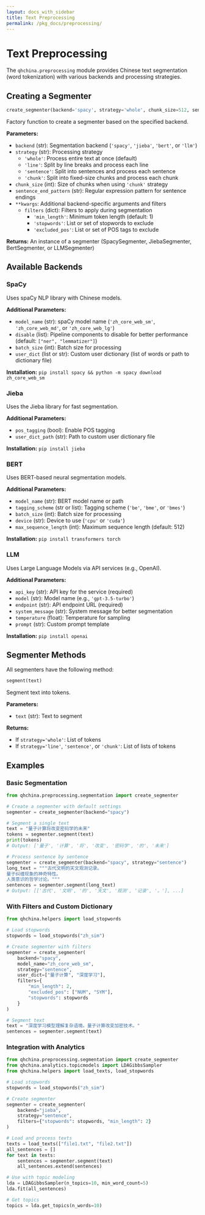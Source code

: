 ```yaml
---
layout: docs_with_sidebar
title: Text Preprocessing
permalink: /pkg_docs/preprocessing/
---
```


# Text Preprocessing

The `qhchina.preprocessing` module provides Chinese text segmentation (word tokenization) with various backends and processing strategies.

## Creating a Segmenter

```python
create_segmenter(backend='spacy', strategy='whole', chunk_size=512, sentence_end_pattern=r"([。！？\.!?……]+)", **kwargs)
```

Factory function to create a segmenter based on the specified backend.

**Parameters:**
- `backend` (str): Segmentation backend (`'spacy'`, `'jieba'`, `'bert'`, or `'llm'`)
- `strategy` (str): Processing strategy
  - `'whole'`: Process entire text at once (default)
  - `'line'`: Split by line breaks and process each line
  - `'sentence'`: Split into sentences and process each sentence
  - `'chunk'`: Split into fixed-size chunks and process each chunk
- `chunk_size` (int): Size of chunks when using `'chunk'` strategy
- `sentence_end_pattern` (str): Regular expression pattern for sentence endings
- `**kwargs`: Additional backend-specific arguments and filters
  - `filters` (dict): Filters to apply during segmentation
    - `'min_length'`: Minimum token length (default: 1)
    - `'stopwords'`: List or set of stopwords to exclude
    - `'excluded_pos'`: List or set of POS tags to exclude

**Returns:** An instance of a segmenter (SpacySegmenter, JiebaSegmenter, BertSegmenter, or LLMSegmenter)

## Available Backends

### SpaCy

Uses spaCy NLP library with Chinese models.

**Additional Parameters:**
- `model_name` (str): spaCy model name (`'zh_core_web_sm'`, `'zh_core_web_md'`, or `'zh_core_web_lg'`)
- `disable` (list): Pipeline components to disable for better performance (default: `["ner", "lemmatizer"]`)
- `batch_size` (int): Batch size for processing
- `user_dict` (list or str): Custom user dictionary (list of words or path to dictionary file)

**Installation:** `pip install spacy && python -m spacy download zh_core_web_sm`

### Jieba

Uses the Jieba library for fast segmentation.

**Additional Parameters:**
- `pos_tagging` (bool): Enable POS tagging
- `user_dict_path` (str): Path to custom user dictionary file

**Installation:** `pip install jieba`

### BERT

Uses BERT-based neural segmentation models.

**Additional Parameters:**
- `model_name` (str): BERT model name or path
- `tagging_scheme` (str or list): Tagging scheme (`'be'`, `'bme'`, or `'bmes'`)
- `batch_size` (int): Batch size for processing
- `device` (str): Device to use (`'cpu'` or `'cuda'`)
- `max_sequence_length` (int): Maximum sequence length (default: 512)

**Installation:** `pip install transformers torch`

### LLM

Uses Large Language Models via API services (e.g., OpenAI).

**Additional Parameters:**
- `api_key` (str): API key for the service (required)
- `model` (str): Model name (e.g., `'gpt-3.5-turbo'`)
- `endpoint` (str): API endpoint URL (required)
- `system_message` (str): System message for better segmentation
- `temperature` (float): Temperature for sampling
- `prompt` (str): Custom prompt template

**Installation:** `pip install openai`

## Segmenter Methods

All segmenters have the following method:

```python
segment(text)
```

Segment text into tokens.

**Parameters:**
- `text` (str): Text to segment

**Returns:** 
- If `strategy='whole'`: List of tokens
- If `strategy='line'`, `'sentence'`, or `'chunk'`: List of lists of tokens

## Examples

### Basic Segmentation

```python
from qhchina.preprocessing.segmentation import create_segmenter

# Create a segmenter with default settings
segmenter = create_segmenter(backend="spacy")

# Segment a single text
text = "量子计算将改变密码学的未来"
tokens = segmenter.segment(text)
print(tokens)
# Output: ['量子', '计算', '将', '改变', '密码学', '的', '未来']

# Process sentence by sentence
segmenter = create_segmenter(backend="spacy", strategy="sentence")
long_text = """古代文明的天文观测记录。
量子纠缠现象的神奇特性。
人类意识的哲学讨论。"""
sentences = segmenter.segment(long_text)
# Output: [['古代', '文明', '的', '天文', '观测', '记录', '。'], ...]
```

### With Filters and Custom Dictionary

```python
from qhchina.helpers import load_stopwords

# Load stopwords
stopwords = load_stopwords("zh_sim")

# Create segmenter with filters
segmenter = create_segmenter(
    backend="spacy",
    model_name="zh_core_web_sm",
    strategy="sentence",
    user_dict=["量子计算", "深度学习"],
    filters={
        "min_length": 2,
        "excluded_pos": ["NUM", "SYM"],
        "stopwords": stopwords
    }
)

# Segment text
text = "深度学习模型理解复杂语境。量子计算改变加密技术。"
sentences = segmenter.segment(text)
```

### Integration with Analytics

```python
from qhchina.preprocessing.segmentation import create_segmenter
from qhchina.analytics.topicmodels import LDAGibbsSampler
from qhchina.helpers import load_texts, load_stopwords

# Load stopwords
stopwords = load_stopwords("zh_sim")

# Create segmenter
segmenter = create_segmenter(
    backend="jieba",
    strategy="sentence",
    filters={"stopwords": stopwords, "min_length": 2}
)

# Load and process texts
texts = load_texts(["file1.txt", "file2.txt"])
all_sentences = []
for text in texts:
    sentences = segmenter.segment(text)
    all_sentences.extend(sentences)

# Use with topic modeling
lda = LDAGibbsSampler(n_topics=10, min_word_count=5)
lda.fit(all_sentences)

# Get topics
topics = lda.get_topics(n_words=10)
```
